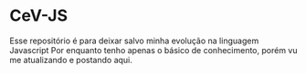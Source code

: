 # CeV-JS
Esse repositório é para deixar salvo minha evolução na linguagem Javascript
Por enquanto tenho apenas o básico de conhecimento, porém vu me atualizando e postando aqui.
